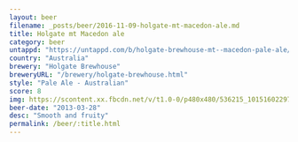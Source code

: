 ```yaml
---
layout: beer
filename: _posts/beer/2016-11-09-holgate-mt-macedon-ale.md
title: Holgate mt Macedon ale
category: beer
untappd: "https://untappd.com/b/holgate-brewhouse-mt--macedon-pale-ale/7655"
country: "Australia"
brewery: "Holgate Brewhouse"
breweryURL: "/brewery/holgate-brewhouse.html"
style: "Pale Ale - Australian"
score: 8
img: https://scontent.xx.fbcdn.net/v/t1.0-0/p480x480/536215_10151602297528745_137791391_n.jpg?oh=d67ede1e59e83afc75ec980adbc43502&oe=59F57630
beer-date: "2013-03-28"
desc: "Smooth and fruity"
permalink: /beer/:title.html
---
```

